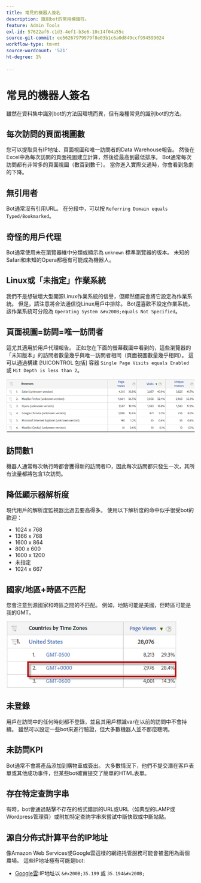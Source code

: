 ```yaml
---
title: 常見的機器人簽名
description: 識別bot的常用標識符。
feature: Admin Tools
exl-id: 57622af6-c1d3-4ef1-b3e6-10c14f04a55c
source-git-commit: ee56267979979f8e03b1c6a0d849ccf994599024
workflow-type: tm+mt
source-wordcount: '521'
ht-degree: 1%

---
```


# 常見的機器人簽名

雖然在資料集中識別bot的方法因環境而異，但有幾種常見的識別bot的方法。

## 每次訪問的頁面視圖數

您可以提取具有IP地址、頁面視圖和唯一訪問者的Data Warehouse報告。 然後在Excel&#x200B;中為每次訪&#x200B;問的頁面視圖建立計算，然後從最高到最低排序。 Bot通常每次訪問都有非常多的頁面視圖（數百到數千）。 當你進入實際交通時，你會看到急劇的下降。

## 無引用者

Bot通常沒有引用URL。 在分段中，可以按 `Referring Domain equals Typed/Bookmarked`。

## 奇怪的用戶代理

Bot通常使用未在瀏覽器維中分類或顯示為 `unknown` 標準瀏覽器的版本。 未知的Safari和未知的Opera都極有可能成為機器人。

## Linux或「未指定」作業系統

我們不是想破壞大型開源Linux作業系統的信譽，但顯然僵屍會將它設定為作業系統。 但是，請注意將合法通信從Linux用戶中排除。 Bot還喜歡不設定作業系統，該作業系統可分段為 `Operating System &#x200B;equals Not Specified`。

## 頁面視圖=訪問=唯一訪問者

這尤其適用於用戶代理報告。 正如您在下面的螢幕截圖中看到的，這些瀏覽器的「未知版本」的訪問者數量幾乎與唯一訪問者相同（頁面視圖數量幾乎相同）。 這可以通過構建 [!UICONTROL 包括] 容器 `Single Page Visits equals Enabled` 或 `Hit Depth is less than 2`。

![](assets/bots-browsers-unknown.png)

## 訪問數1

機器人通常每次執行時都會獲得新的訪問者ID，因此每次訪問都只發生一次，其所有流量都將包含1次訪問。

## 降低顯示器解析度

現代用戶的解析度監視器比過去要高得多。 使用以下解析度的命中似乎很受bot的歡迎：

* 1024 x 768&#x200B;&#x200B;
* 1366 x 768
* 1600 x 864
* 800 x 600
* 1600 x 1200
* 未指定
* 1024 x 667

## 國家/地區+時區不匹配

您會注意到源國家和時區之間的不匹配。 例如，地點可能是美國，但時區可能是我的GMT。

![](assets/bots-country-time-zone.png)

## 未登錄

用戶在訪問中的任何時刻都不登錄，並且其用戶標識var在以前的訪問中不會持續。 雖然可以設定一些bot來進行驗證，但大多數機器人並不那麼聰明。

## 未訪問KPI

Bot通常不會將產品添加到購物車或簽出。 大多數情況下，他們不提交潛在客戶表單或其他成功事件，但某些bot確實提交了簡單的HTML表單。&#x200B;

## 存在特定查詢字串

有時，bot會通過點擊不存在的格式錯誤的URL或URL（如典型的LAMP或Wordpress管理頁）或附加特定查詢字串來嘗試中斷快取或中斷站點。

## 源自分佈式計算平台的IP地址

像Amazon Web Services或Google雲這樣的網路托管服務可能會被濫用為兩個農場。 這些IP地址極有可能是bot:&#x200B;
* [Google雲](https://cloud.google.com/compute/):IP地址以 `&#x200B;35.199` 或 `35.194&#x200B;`
